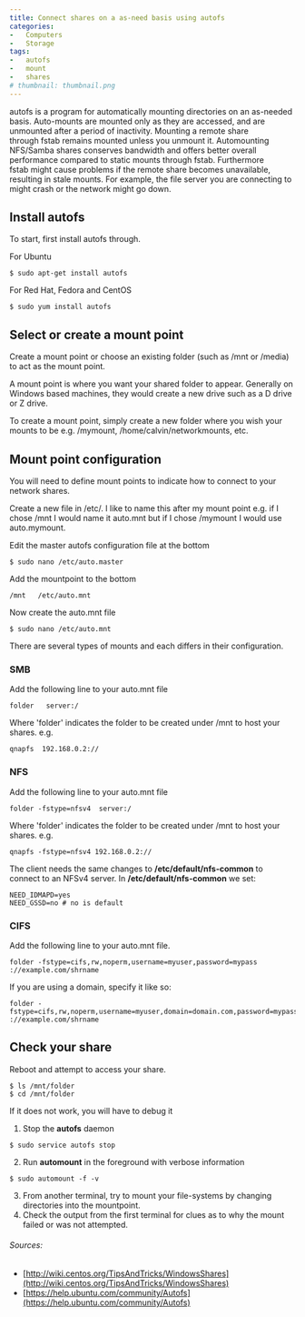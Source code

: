 ```yaml
---
title: Connect shares on a as-need basis using autofs
categories:
-   Computers
-   Storage
tags:
-   autofs
-   mount
-   shares
# thumbnail: thumbnail.png
---
```


autofs is a program for automatically mounting directories on an as-needed basis. Auto-mounts are mounted only as they are accessed, and are unmounted after a period of inactivity. Mounting a remote share through fstab remains mounted unless you unmount it. Automounting NFS/Samba shares conserves bandwidth and offers better overall performance compared to static mounts through fstab. Furthermore fstab might cause problems if the remote share becomes unavailable, resulting in stale mounts. For example, the file server you are connecting to might crash or the network might go down.

<!-- more -->

## Install autofs

To start, first install autofs through.

For Ubuntu

```terminal
$ sudo apt-get install autofs
```

For Red Hat, Fedora and CentOS

```terminal
$ sudo yum install autofs
```

## Select or create a mount point

Create a mount point or choose an existing folder (such as /mnt or /media) to act as the mount point.

A mount point is where you want your shared folder to appear. Generally on Windows based machines, they would create a new drive such as a D drive or Z drive.

To create a mount point, simply create a new folder where you wish your mounts to be e.g. /mymount, /home/calvin/networkmounts, etc.

## Mount point configuration

You will need to define mount points to indicate how to connect to your network shares.

Create a new file in /etc/. I like to name this after my mount point e.g. if I chose /mnt I would name it auto.mnt but if I chose /mymount I would use auto.mymount.

Edit the master autofs configuration file at the bottom

```terminal
$ sudo nano /etc/auto.master
```

Add the mountpoint to the bottom

```config
/mnt   /etc/auto.mnt
```

Now create the auto.mnt file

```terminal
$ sudo nano /etc/auto.mnt
```

There are several types of mounts and each differs in their configuration.

### SMB

Add the following line to your auto.mnt file

```config
folder   server:/
```

Where 'folder' indicates the folder to be created under /mnt to host your shares. e.g.

```config
qnapfs  192.168.0.2://
```

### NFS

Add the following line to your auto.mnt file

```config
folder -fstype=nfsv4  server:/
```

Where 'folder' indicates the folder to be created under /mnt to host your shares. e.g.

```config
qnapfs -fstype=nfsv4 192.168.0.2://
```

The client needs the same changes to **/etc/default/nfs-common** to connect to an NFSv4 server. In **/etc/default/nfs-common** we set:

```config
NEED_IDMAPD=yes  
NEED_GSSD=no # no is default
```
### CIFS


Add the following line to your auto.mnt file.

```config
folder -fstype=cifs,rw,noperm,username=myuser,password=mypass ://example.com/shrname
```

If you are using a domain, specify it like so:

```config
folder -fstype=cifs,rw,noperm,username=myuser,domain=domain.com,password=mypass ://example.com/shrname
```

## Check your share

Reboot and attempt to access your share.

```terminal
$ ls /mnt/folder  
$ cd /mnt/folder
```

If it does not work, you will have to debug it

1.  Stop the **autofs** daemon

```terminal
$ sudo service autofs stop
```

2.  Run **automount** in the foreground with verbose information

```terminal
$ sudo automount -f -v
```

3.  From another terminal, try to mount your file-systems by changing directories into the mountpoint.
4.  Check the output from the first terminal for clues as to why the mount failed or was not attempted.

###### Sources:

*   [http://wiki.centos.org/TipsAndTricks/WindowsShares](http://wiki.centos.org/TipsAndTricks/WindowsShares)
*   [https://help.ubuntu.com/community/Autofs](https://help.ubuntu.com/community/Autofs)
